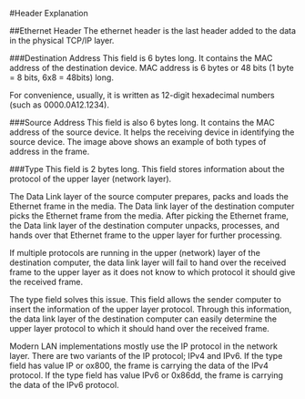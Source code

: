 #Header Explanation

##Ethernet Header
The ethernet header is the last header added to the data in the physical TCP/IP layer.

###Destination Address
This field is 6 bytes long. It contains the MAC address of the destination device. MAC address is 6 bytes or 48 bits (1 byte = 8 bits, 6x8 = 48bits) long.

For convenience, usually, it is written as 12-digit hexadecimal numbers (such as 0000.0A12.1234).

###Source Address
This field is also 6 bytes long. It contains the MAC address of the source device. It helps the receiving device in identifying the source device. The image above shows an example of both types of address in the frame.

###Type
This field is 2 bytes long. This field stores information about the protocol of the upper layer (network layer).

The Data Link layer of the source computer prepares, packs and loads the Ethernet frame in the media. The Data link layer of the destination computer picks the Ethernet frame from the media. After picking the Ethernet frame, the Data link layer of the destination computer unpacks, processes, and hands over that Ethernet frame to the upper layer for further processing.

If multiple protocols are running in the upper (network) layer of the destination computer, the data link layer will fail to hand over the received frame to the upper layer as it does not know to which protocol it should give the received frame.

The type field solves this issue. This field allows the sender computer to insert the information of the upper layer protocol. Through this information, the data link layer of the destination computer can easily determine the upper layer protocol to which it should hand over the received frame.

Modern LAN implementations mostly use the IP protocol in the network layer. There are two variants of the IP protocol; IPv4 and IPv6. If the type field has value IP or ox800, the frame is carrying the data of the IPv4 protocol. If the type field has value IPv6 or 0x86dd, the frame is carrying the data of the IPv6 protocol.
